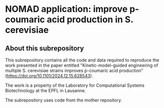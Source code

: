 # NOMAD application: improve p-coumaric acid production in S. cerevisiae
## About this subrepository
This subrepository contains all the code and data required to reproduce the work presented
in the paper entitled "Kinetic-model-guided engineering of multiple S. cerevisiae strains 
improves p-coumaric acid production" (https://doi.org/10.1101/2024.12.15.628543).

The work is a property of the Laboratory for Computational Systems Biotechnology at the EPFL in Lausanne.

The subrepository uses code from the mother repository.
